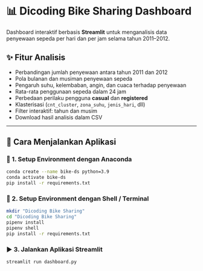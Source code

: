 # 📊 Dicoding Bike Sharing Dashboard

Dashboard interaktif berbasis **Streamlit** untuk menganalisis data penyewaan sepeda per hari dan per jam selama tahun 2011–2012.

## ✨ Fitur Analisis

- Perbandingan jumlah penyewaan antara tahun 2011 dan 2012
- Pola bulanan dan musiman penyewaan sepeda
- Pengaruh suhu, kelembaban, angin, dan cuaca terhadap penyewaan
- Rata-rata penggunaan sepeda dalam 24 jam
- Perbedaan perilaku pengguna **casual** dan **registered**
- Klasterisasi (`cnt_cluster`, `zona_suhu`, `jenis_hari`, dll)
- Filter interaktif: tahun dan musim
- Download hasil analisis dalam CSV

---

## 🚀 Cara Menjalankan Aplikasi

### 🔧 1. Setup Environment dengan Anaconda

```bash
conda create --name bike-ds python=3.9
conda activate bike-ds
pip install -r requirements.txt
```

### 🐚 2. Setup Environment dengan Shell / Terminal

```bash
mkdir "Dicoding Bike Sharing"
cd "Dicoding Bike Sharing"
pipenv install
pipenv shell
pip install -r requirements.txt
```

###  ▶️ 3. Jalankan Aplikasi Streamlit

```bash
streamlit run dashboard.py
```
